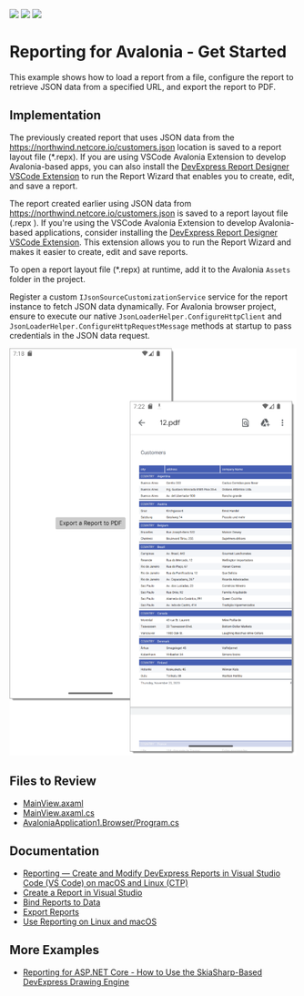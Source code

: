 <!-- default badges list -->
![](https://img.shields.io/endpoint?url=https://codecentral.devexpress.com/api/v1/VersionRange/725509451/2023.2)
[![](https://img.shields.io/badge/Open_in_DevExpress_Support_Center-FF7200?style=flat-square&logo=DevExpress&logoColor=white)](https://supportcenter.devexpress.com/ticket/details/T1203657)
[![](https://img.shields.io/badge/📖_How_to_use_DevExpress_Examples-e9f6fc?style=flat-square)](https://docs.devexpress.com/GeneralInformation/403183)
<!-- default badges end -->
# Reporting for Avalonia - Get Started

This example shows how to load a report from a file, configure the report to retrieve JSON data from a specified URL, and export the report to PDF.

## Implementation

The previously created report that uses JSON data from the https://northwind.netcore.io/customers.json location  is saved to a report layout file (*.repx).
If you are using VSCode Avalonia Extension to develop Avalonia-based apps, you can also install the [DevExpress Report Designer VSCode Extension](https://community.devexpress.com/blogs/reporting/archive/2023/10/30/reporting-create-and-modify-devexpress-reports-in-vscode-on-macos-and-linux-ctp.aspx) to run the Report Wizard that enables you to create, edit, and save a report.

The report created earlier using JSON data from https://northwind.netcore.io/customers.json is saved to a report layout file (.repx ). If you're using the VSCode Avalonia Extension to develop Avalonia-based applications, consider installing the [DevExpress Report Designer VSCode Extension](https://community.devexpress.com/blogs/reporting/archive/2023/10/30/reporting-create-and-modify-devexpress-reports-in-vscode-on-macos-and-linux-ctp.aspx). This extension allows you to run the Report Wizard and makes it easier to create, edit and save reports.


To open a report layout file (*.repx) at runtime, add it to the Avalonia `Assets` folder in the project.

Register a custom `IJsonSourceCustomizationService` service for the report instance to fetch JSON data dynamically. For Avalonia browser project, ensure to execute our native `JsonLoaderHelper.ConfigureHttpClient` and `JsonLoaderHelper.ConfigureHttpRequestMessage` methods at startup to pass credentials in the JSON data request.

![Reporting for Avalonia Get Started](Images/screenshot.png)

## Files to Review

- [MainView.axaml](AvaloniaApplication1/AvaloniaApplication1/Views/MainView.axaml)
- [MainView.axaml.cs](AvaloniaApplication1/AvaloniaApplication1/Views/MainView.axaml.cs)
- [AvaloniaApplication1.Browser/Program.cs](AvaloniaApplication1/AvaloniaApplication1.Browser/Program.cs)

## Documentation

- [Reporting — Create and Modify DevExpress Reports in Visual Studio Code (VS Code) on macOS and Linux (CTP)](https://community.devexpress.com/blogs/reporting/archive/2023/10/30/reporting-create-and-modify-devexpress-reports-in-vscode-on-macos-and-linux-ctp.aspx)
- [Create a Report in Visual Studio](https://docs.devexpress.com/XtraReports/14989/get-started-with-devexpress-reporting/create-a-report-in-visual-studio)
- [Bind Reports to Data](https://docs.devexpress.com/XtraReports/15034/detailed-guide-to-devexpress-reporting/bind-reports-to-data)
- [Export Reports](https://docs.devexpress.com/XtraReports/1302/detailed-guide-to-devexpress-reporting/store-and-distribute-reports/export-reports)
- [Use Reporting on Linux and macOS](https://docs.devexpress.com/XtraReports/404221/dot-net-and-net-core-support/use-reporting-on-linux)

## More Examples

- [Reporting for ASP.NET Core - How to Use the SkiaSharp-Based DevExpress Drawing Engine](https://github.com/DevExpress-Examples/reporting-use-devexpress-drawing-skia-engine)
